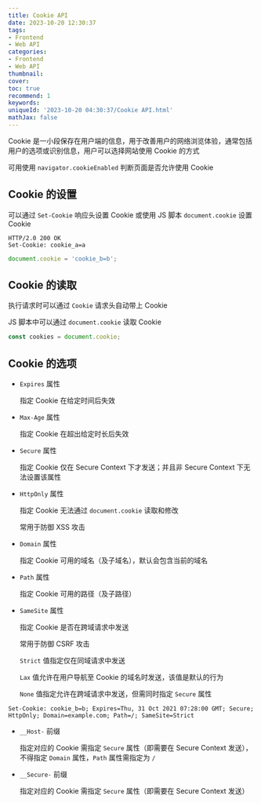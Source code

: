 ```yaml
---
title: Cookie API
date: 2023-10-20 12:30:37
tags:
- Frontend
- Web API
categories:
- Frontend
- Web API
thumbnail: 
cover: 
toc: true
recommend: 1
keywords: 
uniqueId: '2023-10-20 04:30:37/Cookie API.html'
mathJax: false
---
```


Cookie 是一小段保存在用户端的信息，用于改善用户的网络浏览体验，通常包括用户的选项或识别信息，用户可以选择网站使用 Cookie 的方式

可用使用 `navigator.cookieEnabled` 判断页面是否允许使用 Cookie

## Cookie 的设置

可以通过 `Set-Cookie` 响应头设置 Cookie 或使用 JS 脚本 `document.cookie` 设置 Cookie

```http
HTTP/2.0 200 OK
Set-Cookie: cookie_a=a
```

```js
document.cookie = 'cookie_b=b';
```

## Cookie 的读取

执行请求时可以通过 `Cookie` 请求头自动带上 Cookie

JS 脚本中可以通过 `document.cookie` 读取 Cookie

```js
const cookies = document.cookie;
```

## Cookie 的选项

* `Expires` 属性

  指定 Cookie 在给定时间后失效

* `Max-Age` 属性

  指定 Cookie 在超出给定时长后失效

* `Secure` 属性

  指定 Cookie 仅在 Secure Context 下才发送；并且非 Secure Context 下无法设置该属性

* `HttpOnly` 属性

  指定 Cookie 无法通过 `document.cookie` 读取和修改

  常用于防御 XSS 攻击

* `Domain` 属性

  指定 Cookie 可用的域名（及子域名），默认会包含当前的域名

* `Path` 属性

  指定 Cookie 可用的路径（及子路径）

* `SameSite` 属性

  指定 Cookie 是否在跨域请求中发送

  常用于防御 CSRF 攻击

  `Strict` 值指定仅在同域请求中发送

  `Lax` 值允许在用户导航至 Cookie 的域名时发送，该值是默认的行为

  `None` 值指定允许在跨域请求中发送，但需同时指定 `Secure` 属性

```http
Set-Cookie: cookie_b=b; Expires=Thu, 31 Oct 2021 07:28:00 GMT; Secure; HttpOnly; Domain=example.com; Path=/; SameSite=Strict
```

* `__Host-` 前缀

  指定对应的 Cookie 需指定 `Secure` 属性（即需要在 Secure Context 发送），不得指定 `Domain` 属性，`Path` 属性需指定为 `/`

* `__Secure-` 前缀

  指定对应的 Cookie 需指定 `Secure` 属性（即需要在 Secure Context 发送）
